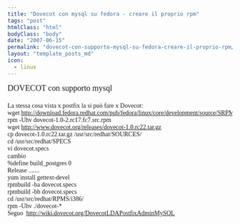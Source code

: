 ```yaml
---
title: "Dovecot con mysql su fedora - creare il proprio rpm"
tags: "post"
htmlClass: "html"
bodyClass: "body"
date: "2007-06-15"
permalink: "dovecot-con-supporto-mysql-su-fedora-creare-il-proprio-rpm/"
layout: "template_posts_md"
icon:
  - linux
---
```

<pre><span style="font-family: times new roman;font-size:100%;" ><span style="font-size:130%;">DOVECOT con supporto mysql <br /><br /></span>La stessa cosa vista x postfix la si può fare x Dovecot: <br />wget <a class="moz-txt-link-freetext" href="http://download.fedora.redhat.com/pub/fedora/linux/core/development/source/SRPMS/dovecot-1.0-2.rc17.fc7.src.rpm">http://download.fedora.redhat.com/pub/fedora/linux/core/development/source/SRPMS/dovecot-1.0-2.rc17.fc7.src.rpm</a> <br />rpm -Uhv dovecot-1.0-2.rc17.fc7.src.rpm <br />wget <a class="moz-txt-link-freetext" href="http://www.dovecot.org/releases/dovecot-1.0.rc22.tar.gz">http://www.dovecot.org/releases/dovecot-1.0.rc22.tar.gz</a> <br />cp dovecot-1.0.rc22.tar.gz /usr/src/redhat/SOURCES/ <br />cd /usr/src/redhat/SPECS <br />vi dovecot.specs <br />cambio  </span><span style="font-size:100%;"><br /><span style="font-family: times new roman;">%define build_postgres 0 </span><br /><span style="font-family: times new roman;">Release .......   </span><br /><span style="font-family: times new roman;">yum install gettext-devel  </span><br /><span style="font-family: times new roman;">rpmbuild -ba dovecot.specs </span><br /><span style="font-family: times new roman;">rpmbuild -bb dovecot.specs  </span><br /><span style="font-family: times new roman;">cd /usr/src/redhat/RPMS/i386/  </span><br /><span style="font-family: times new roman;">rpm -Uhv ./dovecot-*   </span><br /><span style="font-family: times new roman;">Seguo  </span><a style="font-family: times new roman;" href="http://wiki.dovecot.org/DovecotLDAPostfixAdminMySQL" target="_blank">http://wiki.dovecot.org/DovecotLDAPostfixAdminMySQL</a><br /></span><br /></pre>
